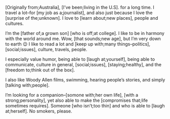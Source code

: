 [Originally from;Australia], [I’ve been;living in the U.S]. for a long time. I travel a lot–for [my job as a;journalist], and also just because I love the [surprise of the;unknown]. I love to [learn about;new places], people and cultures.

I’m the [father of;a grown son] [who is off;at college]. I like to be in harmony with the world around me. Wow, [that sounds;new age], but I’m very down to earth 😉 I like to read a lot and [keep up with;many things–politics], [social;issues], culture, travels, people.

I especially value humor, being able to [laugh at;yourself], being able to communicate, culture in general, [social;issues], [staying;healthy], and the [freedom to;think out of the box].

I also like Woody Allen films, swimming, hearing people’s stories, and simply [talking with;people].

I’m looking for a companion–[somone with;her own life], [with a strong;personality], yet also able to make the [compromises that;life sometimes requires]. Someone [who isn’t;too thin] and who is able to [laugh at;herself]. No smokers, please.
